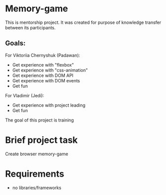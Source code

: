 # Memory-game

This is mentorship project. It was created for purpose of knowledge transfer between 
its participants.

## Goals:
For Viktoriia Chernyshuk (Padawan):
* Get experience with "flexbox"
* Get experience with "css-animation"
* Get experience with DOM API
* Get experience with DOM events
* Get fun

For Vladimir (Jedi):
* Get experience with project leading
* Get fun

The goal of this project is training

# Brief project task

Create browser memory-game

# Requirements
* no libraries/frameworks
